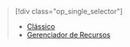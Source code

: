 > [!div class="op_single_selector"]
> * [Clássico](../articles/virtual-machines/virtual-machines-linux-classic-troubleshoot-deployment-new-vm.md)
> * [Gerenciador de Recursos](../articles/virtual-machines/virtual-machines-linux-troubleshoot-deployment-new-vm.md)
> 
> 

